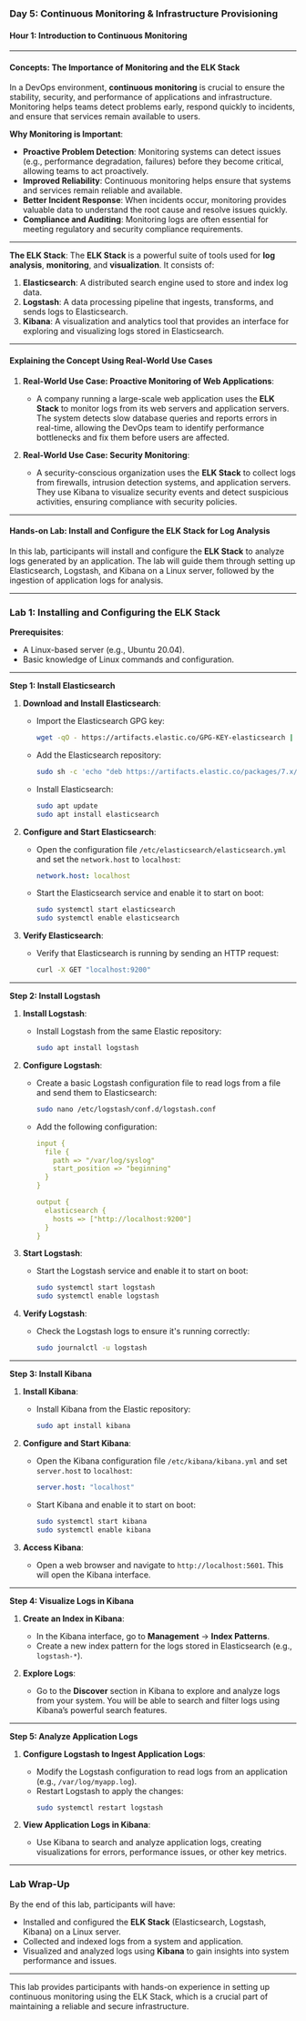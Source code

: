 ### **Day 5: Continuous Monitoring & Infrastructure Provisioning**

#### **Hour 1: Introduction to Continuous Monitoring**

---

#### **Concepts: The Importance of Monitoring and the ELK Stack**

In a DevOps environment, **continuous monitoring** is crucial to ensure the stability, security, and performance of applications and infrastructure. Monitoring helps teams detect problems early, respond quickly to incidents, and ensure that services remain available to users.

**Why Monitoring is Important**:
- **Proactive Problem Detection**: Monitoring systems can detect issues (e.g., performance degradation, failures) before they become critical, allowing teams to act proactively.
- **Improved Reliability**: Continuous monitoring helps ensure that systems and services remain reliable and available.
- **Better Incident Response**: When incidents occur, monitoring provides valuable data to understand the root cause and resolve issues quickly.
- **Compliance and Auditing**: Monitoring logs are often essential for meeting regulatory and security compliance requirements.

---

**The ELK Stack**:
The **ELK Stack** is a powerful suite of tools used for **log analysis**, **monitoring**, and **visualization**. It consists of:
1. **Elasticsearch**: A distributed search engine used to store and index log data.
2. **Logstash**: A data processing pipeline that ingests, transforms, and sends logs to Elasticsearch.
3. **Kibana**: A visualization and analytics tool that provides an interface for exploring and visualizing logs stored in Elasticsearch.

---

#### **Explaining the Concept Using Real-World Use Cases**

1. **Real-World Use Case: Proactive Monitoring of Web Applications**:
   - A company running a large-scale web application uses the **ELK Stack** to monitor logs from its web servers and application servers. The system detects slow database queries and reports errors in real-time, allowing the DevOps team to identify performance bottlenecks and fix them before users are affected.
   
2. **Real-World Use Case: Security Monitoring**:
   - A security-conscious organization uses the **ELK Stack** to collect logs from firewalls, intrusion detection systems, and application servers. They use Kibana to visualize security events and detect suspicious activities, ensuring compliance with security policies.

---

#### **Hands-on Lab: Install and Configure the ELK Stack for Log Analysis**

In this lab, participants will install and configure the **ELK Stack** to analyze logs generated by an application. The lab will guide them through setting up Elasticsearch, Logstash, and Kibana on a Linux server, followed by the ingestion of application logs for analysis.

---

### **Lab 1: Installing and Configuring the ELK Stack**

**Prerequisites**:
- A Linux-based server (e.g., Ubuntu 20.04).
- Basic knowledge of Linux commands and configuration.

---

**Step 1: Install Elasticsearch**

1. **Download and Install Elasticsearch**:
   - Import the Elasticsearch GPG key:
     ```bash
     wget -qO - https://artifacts.elastic.co/GPG-KEY-elasticsearch | sudo apt-key add -
     ```
   - Add the Elasticsearch repository:
     ```bash
     sudo sh -c 'echo "deb https://artifacts.elastic.co/packages/7.x/apt stable main" > /etc/apt/sources.list.d/elastic-7.x.list'
     ```
   - Install Elasticsearch:
     ```bash
     sudo apt update
     sudo apt install elasticsearch
     ```

2. **Configure and Start Elasticsearch**:
   - Open the configuration file `/etc/elasticsearch/elasticsearch.yml` and set the `network.host` to `localhost`:
     ```yaml
     network.host: localhost
     ```
   - Start the Elasticsearch service and enable it to start on boot:
     ```bash
     sudo systemctl start elasticsearch
     sudo systemctl enable elasticsearch
     ```

3. **Verify Elasticsearch**:
   - Verify that Elasticsearch is running by sending an HTTP request:
     ```bash
     curl -X GET "localhost:9200"
     ```

---

**Step 2: Install Logstash**

1. **Install Logstash**:
   - Install Logstash from the same Elastic repository:
     ```bash
     sudo apt install logstash
     ```

2. **Configure Logstash**:
   - Create a basic Logstash configuration file to read logs from a file and send them to Elasticsearch:
     ```bash
     sudo nano /etc/logstash/conf.d/logstash.conf
     ```
   - Add the following configuration:
     ```yaml
     input {
       file {
         path => "/var/log/syslog"
         start_position => "beginning"
       }
     }

     output {
       elasticsearch {
         hosts => ["http://localhost:9200"]
       }
     }
     ```

3. **Start Logstash**:
   - Start the Logstash service and enable it to start on boot:
     ```bash
     sudo systemctl start logstash
     sudo systemctl enable logstash
     ```

4. **Verify Logstash**:
   - Check the Logstash logs to ensure it's running correctly:
     ```bash
     sudo journalctl -u logstash
     ```

---

**Step 3: Install Kibana**

1. **Install Kibana**:
   - Install Kibana from the Elastic repository:
     ```bash
     sudo apt install kibana
     ```

2. **Configure and Start Kibana**:
   - Open the Kibana configuration file `/etc/kibana/kibana.yml` and set `server.host` to `localhost`:
     ```yaml
     server.host: "localhost"
     ```
   - Start Kibana and enable it to start on boot:
     ```bash
     sudo systemctl start kibana
     sudo systemctl enable kibana
     ```

3. **Access Kibana**:
   - Open a web browser and navigate to `http://localhost:5601`. This will open the Kibana interface.

---

**Step 4: Visualize Logs in Kibana**

1. **Create an Index in Kibana**:
   - In the Kibana interface, go to **Management** → **Index Patterns**.
   - Create a new index pattern for the logs stored in Elasticsearch (e.g., `logstash-*`).

2. **Explore Logs**:
   - Go to the **Discover** section in Kibana to explore and analyze logs from your system. You will be able to search and filter logs using Kibana’s powerful search features.

---

**Step 5: Analyze Application Logs**

1. **Configure Logstash to Ingest Application Logs**:
   - Modify the Logstash configuration to read logs from an application (e.g., `/var/log/myapp.log`).
   - Restart Logstash to apply the changes:
     ```bash
     sudo systemctl restart logstash
     ```

2. **View Application Logs in Kibana**:
   - Use Kibana to search and analyze application logs, creating visualizations for errors, performance issues, or other key metrics.

---

### **Lab Wrap-Up**

By the end of this lab, participants will have:
- Installed and configured the **ELK Stack** (Elasticsearch, Logstash, Kibana) on a Linux server.
- Collected and indexed logs from a system and application.
- Visualized and analyzed logs using **Kibana** to gain insights into system performance and issues.

---

This lab provides participants with hands-on experience in setting up continuous monitoring using the ELK Stack, which is a crucial part of maintaining a reliable and secure infrastructure.
